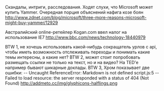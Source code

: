 Скандалы, интриги, расследования. Ходят слухи, что Microsoft может купить Yammer. Очередная порция объяснений нафига козе боян
http://www.zdnet.com/blog/microsoft/three-more-reasons-microsoft-might-buy-yammer/12929

Австралийский online-ретейлер Kogan.com ввел налог на использование IE7
http://www.bbc.com/news/technology-18440979

BTW 1, не хочешь использовать какой-нибудь сокращатель урлов с api, чтобы иметь возможность отслеживать переходы и понимать какие темы интересны, а какие нет?
BTW 2, может стоит попробовать размещать ссылки не только на текст, но и на видео? На TED'e например бывают шикарные доклады.
BTW 3, Хром показывает две ошибки: 
 -- Uncaught ReferenceError: Markdown is not defined script.js:5 
 -- Failed to load resource: the server responded with a status of 404 (Not Found) http://addmeto.cc/img/glyphicons-halflings.png

